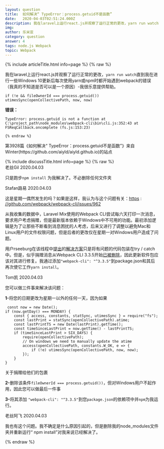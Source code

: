 ```yaml
---
layout: question
title:  如何解决“ TypeError：process.getuid不是函数”
date:   2020-04-03T02:51:24.000Z
description: 我在laravel上运行react.js并观察了运行正常的更改，yarn run watch直到我在进行一些Windows 10更新后每次使用yarn或n...
img: 
author: 乐米亚
category: question
answer: 4
tags: node.js Webpack
topic: Webpack
---
```

<div class="article-root">
  <div class="article">
    {% include articleTitle.html info=page %}
    {% raw %}
    <div class="article-content"><p><font style="vertical-align: inherit;"><font style="vertical-align: inherit;">我在laravel上运行react.js并观察了运行正常的更改，</font></font><code>yarn run watch</code><font style="vertical-align: inherit;"><font style="vertical-align: inherit;">直到我在进行一些Windows 10更新后每次使用yarn或npm时都开始遇到webpack的错误（我真的不知道是否可以是一个原因）-我很乐意提供帮助。</font></font></p>

<pre><code>if (!e &amp;&amp; fileOwnerId === process.getuid()) utimesSync(openCollectivePath, now, now)
</code></pre>

<p><strong><font style="vertical-align: inherit;"><font style="vertical-align: inherit;">错误：</font></font></strong></p>

<pre><code>TypeError: process.getuid is not a function at C:\project_path\node_modules\webpack-cli\bin\cli.js:352:43 at FSReqCallback.oncomplete (fs.js:153:23)
</code></pre></div>
    {% endraw %}
  </div>
  <p class="winter_mark">第3928篇《如何解决“ TypeError：process.getuid不是函数”》来自Winter(https://github.com/aiyld/aiyld.github.io)的站点</p>
  <div class="discuss-wrapper">
    {% include discussTitle.html info=page %}
    {% raw %}
    <div class="discuss-list">
    <div class="discuss-item">
        <div class="discuss-parent">
          <div class="discuss-meta">
            <span class="discuss-user">老丝Gil</span>
            <span class="discuss-time">2020.04.03</span>
          </div>
          <div class="discuss-comment"><p><font style="vertical-align: inherit;"><font style="vertical-align: inherit;">只是跑步</font></font><code>npm install</code><font style="vertical-align: inherit;"><font style="vertical-align: inherit;">
为我解决了。</font><font style="vertical-align: inherit;">不必删除任何文件夹</font></font></p></div>
        </div></div><div class="discuss-item">
        <div class="discuss-parent">
          <div class="discuss-meta">
            <span class="discuss-user">Stafan路易</span>
            <span class="discuss-time">2020.04.03</span>
          </div>
          <div class="discuss-comment"><p><font style="vertical-align: inherit;"><font style="vertical-align: inherit;">这是星期一偶然发生的吗？</font><font style="vertical-align: inherit;">如果是这样，我认为与这个问题有关：</font><a href="https://github.com/webpack/webpack-cli/issues/962" rel="noreferrer"><font style="vertical-align: inherit;">https</font></a><font style="vertical-align: inherit;"> :
 </font></font><a href="https://github.com/webpack/webpack-cli/issues/962" rel="noreferrer"><font style="vertical-align: inherit;"><font style="vertical-align: inherit;">//github.com/webpack/webpack-cli/issues/962</font></font></a></p>

<p><font style="vertical-align: inherit;"><font style="vertical-align: inherit;">从我收集的数据中，Laravel Mix使用的Webpack CLI尝试每六天打印一次消息，要求用户考虑捐赠，但是最新版本依赖于Windows中不可用的功能。</font><font style="vertical-align: inherit;">最初添加逻辑是为了让那些不断看到消息困扰的人考虑，后来又进行了调整以避免Mac和Linux用户的文件权限问题，但是后者的更改仅在星期一对Windows用户造成了问题。</font></font></p>

<p><a href="https://github.com/webpack/webpack-cli/issues/962#issuecomment-502946992" rel="noreferrer"><font style="vertical-align: inherit;"></font></a><font style="vertical-align: inherit;"><font style="vertical-align: inherit;">用户rseeburg在该线程中</font><a href="https://github.com/webpack/webpack-cli/issues/962#issuecomment-502946992" rel="noreferrer"><font style="vertical-align: inherit;">提出</font></a><font style="vertical-align: inherit;">的</font><a href="https://github.com/webpack/webpack-cli/issues/962#issuecomment-502946992" rel="noreferrer"><font style="vertical-align: inherit;">解决方案</font></a><font style="vertical-align: inherit;">只是将有问题的代码包装在try / catch中。</font><font style="vertical-align: inherit;">但是，似乎捐赠消息</font><font style="vertical-align: inherit;">从Webpack CLI 3.3.5开始</font></font><a href="https://github.com/webpack/webpack-cli/releases/tag/v3.3.5" rel="noreferrer"><font style="vertical-align: inherit;"><font style="vertical-align: inherit;">已被删除</font></font></a><font style="vertical-align: inherit;"><font style="vertical-align: inherit;">，因此更新软件包应该对其进行修复。</font><font style="vertical-align: inherit;">我通过添加</font></font><code>"webpack-cli": "^3.3.5"</code><font style="vertical-align: inherit;"><font style="vertical-align: inherit;">到package.json和其后</font><font style="vertical-align: inherit;">再次使它工作</font></font><code>yarn install</code><font style="vertical-align: inherit;"><font style="vertical-align: inherit;">。</font></font></p></div>
        </div></div><div class="discuss-item">
        <div class="discuss-parent">
          <div class="discuss-meta">
            <span class="discuss-user">Tom凯</span>
            <span class="discuss-time">2020.04.03</span>
          </div>
          <div class="discuss-comment"><p><font style="vertical-align: inherit;"><font style="vertical-align: inherit;">您可以做三件事来解决该问题：</font></font></p>

<p><strong><font style="vertical-align: inherit;"><font style="vertical-align: inherit;">1-</font></font></strong><font style="vertical-align: inherit;"><font style="vertical-align: inherit;">将您的日期更改为星期一以外的任何一天，因为如果</font></font></p>

<pre><code> const now = new Date();<font></font>
if (now.getDay() === MONDAY) {<font></font>
    const { access, constants, statSync, utimesSync } = require("fs");<font></font>
    const lastPrint = statSync(openCollectivePath).atime;<font></font>
    const lastPrintTS = new Date(lastPrint).getTime();<font></font>
    const timeSinceLastPrint = now.getTime() - lastPrintTS;<font></font>
    if (timeSinceLastPrint &gt; SIX_DAYS) {<font></font>
        require(openCollectivePath);<font></font>
        // On windows we need to manually update the atime<font></font>
        access(openCollectivePath, constants.W_OK, e =&gt; {<font></font>
            if (!e) utimesSync(openCollectivePath, now, now);<font></font>
        });<font></font>
    }<font></font>
}<font></font>
</code></pre>

<p><font style="vertical-align: inherit;"><font style="vertical-align: inherit;">关于捐赠给他们的包裹 </font></font></p>

<p><strong><font style="vertical-align: inherit;"><font style="vertical-align: inherit;">2-</font></font></strong><font style="vertical-align: inherit;"><font style="vertical-align: inherit;">删除该条件</font></font><code>fileOwnerId === process.getuid())</code><font style="vertical-align: inherit;"><font style="vertical-align: inherit;">，但对Windows用户不起作用，因此您可以做最后一件事</font></font></p>

<p><strong><font style="vertical-align: inherit;"><font style="vertical-align: inherit;">3-</font></font></strong><font style="vertical-align: inherit;"><font style="vertical-align: inherit;">将其添加      </font></font><code>"webpack-cli": "^3.3.5"</code><font style="vertical-align: inherit;"><font style="vertical-align: inherit;">到您</font></font><code>package.json</code><font style="vertical-align: inherit;"><font style="vertical-align: inherit;">的依赖项中并</font></font><code>npm</code><font style="vertical-align: inherit;"><font style="vertical-align: inherit;">为我</font><font style="vertical-align: inherit;">运行</font><font style="vertical-align: inherit;">。</font></font></p></div>
        </div></div><div class="discuss-item">
        <div class="discuss-parent">
          <div class="discuss-meta">
            <span class="discuss-user">老丝阿飞</span>
            <span class="discuss-time">2020.04.03</span>
          </div>
          <div class="discuss-comment"><p><font style="vertical-align: inherit;"><font style="vertical-align: inherit;">我也有这个问题。</font><font style="vertical-align: inherit;">我不确定是什么原因引起的，但是删除我的node_modules文件夹并重新运行“ npm install”对我来说已经解决了。</font></font></p></div>
        </div></div>
    </div>
    {% endraw %}
  </div>
<div>
